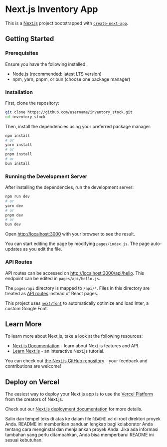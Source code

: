 # Next.js Inventory App

This is a [Next.js](https://nextjs.org/) project bootstrapped with [`create-next-app`](https://github.com/vercel/next.js/tree/canary/packages/create-next-app).

## Getting Started

### Prerequisites

Ensure you have the following installed:

- Node.js (recommended: latest LTS version)
- npm, yarn, pnpm, or bun (choose one package manager)

### Installation

First, clone the repository:

```bash
git clone https://github.com/username/inventory_stock.git
cd inventory_stock
```

Then, install the dependencies using your preferred package manager:

```bash
npm install
# or
yarn install
# or
pnpm install
# or
bun install
```

### Running the Development Server

After installing the dependencies, run the development server:

```bash
npm run dev
# or
yarn dev
# or
pnpm dev
# or
bun dev
```

Open [http://localhost:3000](http://localhost:3000) with your browser to see the result.

You can start editing the page by modifying `pages/index.js`. The page auto-updates as you edit the file.

### API Routes

API routes can be accessed on [http://localhost:3000/api/hello](http://localhost:3000/api/hello). This endpoint can be edited in `pages/api/hello.js`.

The `pages/api` directory is mapped to `/api/*`. Files in this directory are treated as [API routes](https://nextjs.org/docs/api-routes/introduction) instead of React pages.

This project uses [`next/font`](https://nextjs.org/docs/basic-features/font-optimization) to automatically optimize and load Inter, a custom Google Font.

## Learn More

To learn more about Next.js, take a look at the following resources:

- [Next.js Documentation](https://nextjs.org/docs) - learn about Next.js features and API.
- [Learn Next.js](https://nextjs.org/learn) - an interactive Next.js tutorial.

You can check out [the Next.js GitHub repository](https://github.com/vercel/next.js/) - your feedback and contributions are welcome!

## Deploy on Vercel

The easiest way to deploy your Next.js app is to use the [Vercel Platform](https://vercel.com/new?utm_medium=default-template&filter=next.js&utm_source=create-next-app&utm_campaign=create-next-app-readme) from the creators of Next.js.

Check out our [Next.js deployment documentation](https://nextjs.org/docs/deployment) for more details.

Salin dan tempel teks di atas ke dalam file `README.md` di root direktori proyek Anda. README ini memberikan panduan lengkap bagi kolaborator Anda tentang cara menginstal dan menjalankan proyek Anda. Jika ada informasi tambahan yang perlu ditambahkan, Anda bisa memperbarui README ini sesuai kebutuhan.